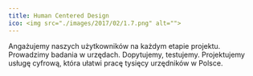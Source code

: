 ```yaml
---
title: Human Centered Design
ico: <img src="./images/2017/02/1.7.png" alt="">
---
```

Angażujemy naszych użytkowników na każdym etapie projektu. Prowadzimy badania w urzędach. Dopytujemy, testujemy. Projektujemy usługę cyfrową, która ułatwi pracę tysięcy urzędników w Polsce.
